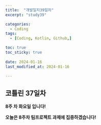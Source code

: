 ```yaml
---
title:  "개발일지39일차" 
excerpt: "study39"

categories:
  - Coding
tags:
  - [Coding, Kotlin, Github,]

toc: true
toc_sticky: true
 
date: 2024-01-16
last_modified_at: 2024-01-16

---
```



## 코틀린 37일차

**8주 차 화요일 입니다!**

**오늘은 8주차 팀프로젝트 과제에 집중하겠습니다!**




